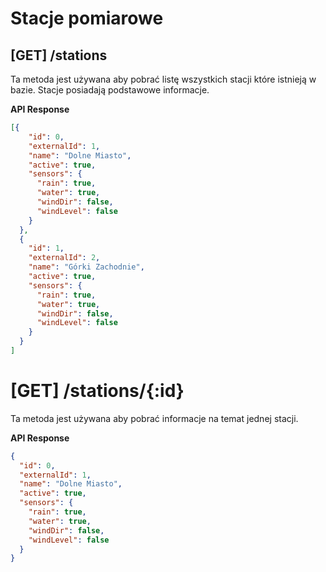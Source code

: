 # Stacje pomiarowe

## [GET] /stations

Ta metoda jest używana aby pobrać listę wszystkich stacji które istnieją w bazie. Stacje posiadają podstawowe informacje.

**API Response**

```json
[{
    "id": 0,
    "externalId": 1,
    "name": "Dolne Miasto",
    "active": true,
    "sensors": {
      "rain": true,
      "water": true,
      "windDir": false,
      "windLevel": false
    }
  },
  {
    "id": 1,
    "externalId": 2,
    "name": "Górki Zachodnie",
    "active": true,
    "sensors": {
      "rain": true,
      "water": true,
      "windDir": false,
      "windLevel": false
    }
  }
]
```

# [GET] /stations/{:id}

Ta metoda jest używana aby pobrać informacje na temat jednej stacji.

**API Response**

```json
{
  "id": 0,
  "externalId": 1,
  "name": "Dolne Miasto",
  "active": true,
  "sensors": {
    "rain": true,
    "water": true,
    "windDir": false,
    "windLevel": false
  }
}
```
